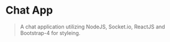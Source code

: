 # Chat App

> A chat application utilizing NodeJS, Socket.io, ReactJS and Bootstrap-4 for styleing.
